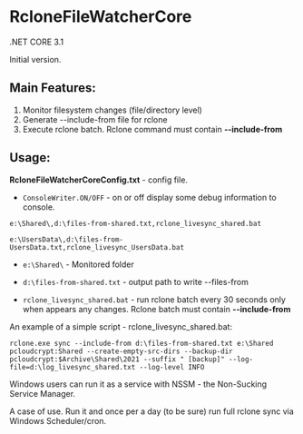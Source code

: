 # RcloneFileWatcherCore
.NET CORE 3.1

Initial version. 

## Main Features:
1. Monitor filesystem changes (file/directory level)
2. Generate --include-from file for rclone
3. Execute rclone batch. Rclone command must contain **--include-from**

## Usage:
**RcloneFileWatcherCoreConfig.txt** - config file.

- ```ConsoleWriter.ON/OFF``` - on or off display some debug information to console.

```e:\Shared\,d:\files-from-shared.txt,rclone_livesync_shared.bat```

```e:\UsersData\,d:\files-from-UsersData.txt,rclone_livesync_UsersData.bat```

- ```e:\Shared\``` - Monitored folder

- ```d:\files-from-shared.txt``` - output path to write --files-from

- ```rclone_livesync_shared.bat``` - run rclone batch every 30 seconds only when appears any changes. Rclone batch must contain **--include-from**


An example of a simple script - rclone_livesync_shared.bat:

```rclone.exe sync --include-from d:\files-from-shared.txt e:\Shared pcloudcrypt:Shared --create-empty-src-dirs --backup-dir pcloudcrypt:$Archive\Shared\2021 --suffix " [backup]" --log-file=d:\log_livesync_shared.txt --log-level INFO```

Windows users can run it as a service with NSSM - the Non-Sucking Service Manager.

A case of use. Run it and once per a day (to be sure) run full rclone sync via Windows Scheduler/cron.
